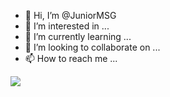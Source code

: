 - 👋 Hi, I’m @JuniorMSG
- 👀 I’m interested in ...
- 🌱 I’m currently learning ...
- 💞️ I’m looking to collaborate on ...
- 📫 How to reach me ...

<a href="" target="_blank"><img src="https://img.shields.io/badge/#F7DF1E?style=#F7DF1E&logo=#F7DF1E&logoColor=#F7DF1E"/></a>

<!---
JuniorMSG/JuniorMSG is a ✨ special ✨ repository because its `README.md` (this file) appears on your GitHub profile.
You can click the Preview link to take a look at your changes.
--->
